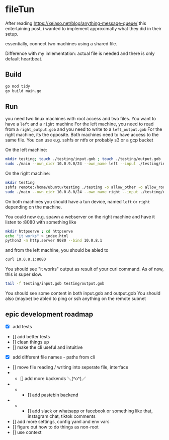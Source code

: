 # fileTun

After reading https://xeiaso.net/blog/anything-message-queue/ this entertaining post, i wanted to implement approximatly what they did in their setup.

essentially, connect two machines using a shared file.

Difference with my imlementation: actual file is needed and there is only default heartbeat.

## Build
```bash
go mod tidy
go build main.go
```

## Run

you need two linux machines with root access and two files. You want to have a `left` and a `right` machine
For the left machine, you need to read from a `right_output.gob` and you need to write to a `left_output.gob`
For the right machine, its the opposite.
Both machines need to have access to the same file.
You can use e.g. sshfs or ntfs or probably s3 or a gcp bucket

On the left machine:
```bash
mkdir testing; touch ./testing/input.gob ; touch ./testing/output.gob
sudo ./main --own_cidr 10.0.9.0/24 --own_name left --input ./testing/input.gob --output ./testing/output.gob --peer_cidr='10.0.8.0/24'
```

On the right machine:
```bash
mkdir testing
sshfs remote:/home/ubuntu/testing ./testing -o allow_other -o allow_root
sudo ./main --own_cidr 10.0.8.0/24 --own_name right --input ./testing/output.gob --output ./testing/input.gob --peer_cidr='10.0.9.0/24'
```

On both machines you should have a tun device, named `left` or `right` depending on the machine.

<!-- TODO: -->
You could now e.g. spawn a webserver on the right machine and have it listen to :8080 with something like
```bash
mkdir httpserve ; cd httpserve
echo "it works" > index.html
python3 -m http.server 8080 --bind 10.0.8.1
```
and from the left machine, you should be abled to
```bash
curl 10.0.8.1:8080
```
You should see "it works" output as result of your curl command.
As of now, this is super slow.
```bash
tail -f testing/input.gob testing/output.gob
```
You should see some content in both input.gob and output.gob
You should also (maybe) be abled to ping or ssh anything on the remote subnet



## epic development roadmap

- [x] add tests
- [] add better tests
- [] clean things up
- [] make the cli useful and intuitive
- [x] add different file names - paths from cli
- [] move file reading / writing into seperate file, interface
- - [] add more backends ＼(^o^)／
- - - [] add pastebin backend
- - - [] add slack or whatsapp or facebook or something like that, instagram chat, tiktok comments
- [] add more settings, config yaml and env vars
- [] figure out how to do things as non-root
- [] use context
